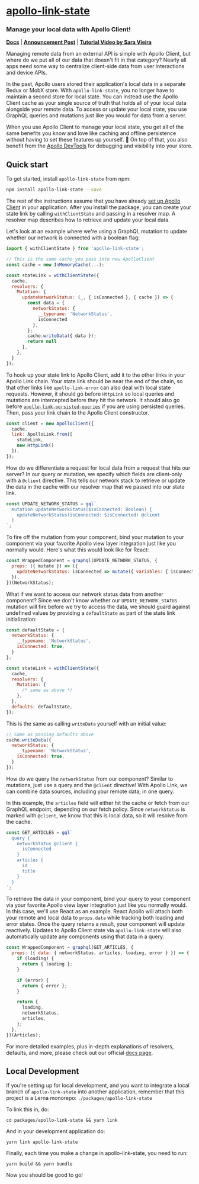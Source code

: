 # [apollo-link-state](https://www.apollographql.com/docs/link/links/state.html)

### Manage your local data with Apollo Client!

[**Docs**](https://www.apollographql.com/docs/link/links/state.html) | [**Announcement Post**](https://dev-blog.apollodata.com/the-future-of-state-management-dd410864cae2) | [**Tutorial Video by Sara Vieira**](https://youtu.be/2RvRcnD8wHY)

Managing remote data from an external API is simple with Apollo Client, but
where do we put all of our data that doesn't fit in that category? Nearly all
apps need some way to centralize client-side data from user interactions and device APIs.

In the past, Apollo users stored their application's local data in a separate
Redux or MobX store. With `apollo-link-state`, you no longer have to maintain a
second store for local state. You can instead use the Apollo Client cache as your single source of
truth that holds all of your local data alongside your remote data. To access or
update your local state, you use GraphQL queries and mutations just like you
would for data from a server.

When you use Apollo Client to manage your local state, you get all of the same
benefits you know and love like caching and offline persistence without having
to set these features up yourself. 🎉 On top of that, you also benefit from the [Apollo
DevTools](https://github.com/apollographql/apollo-client-devtools) for
debugging and visibility into your store.

<h2 id="start">Quick start</h2>

To get started, install `apollo-link-state` from npm:

```bash
npm install apollo-link-state --save
```

The rest of the instructions assume that you have already [set up Apollo
Client](https://www.apollographql.com/docs/react/basics/setup.html#installation) in your application. After
you install the package, you can create your state link by calling
`withClientState` and passing in a resolver map. A resolver map describes how to
retrieve and update your local data.

Let's look at an example where we're using a GraphQL mutation to update whether
our network is connected with a boolean flag:

```js
import { withClientState } from 'apollo-link-state';

// This is the same cache you pass into new ApolloClient
const cache = new InMemoryCache(...);

const stateLink = withClientState({
  cache,
  resolvers: {
    Mutation: {
      updateNetworkStatus: (_, { isConnected }, { cache }) => {
        const data = {
          networkStatus: {
            __typename: 'NetworkStatus',
            isConnected
          },
        };
        cache.writeData({ data });
        return null
      },
    },
  }
});
```

To hook up your state link to Apollo Client, add it to the other links
in your Apollo Link chain. Your state link should be near the end of the chain, so that other links like `apollo-link-error` can also deal with local state requests. However, it should go before `HttpLink` so local queries and mutations are intercepted
before they hit the network. It should also go before
[`apollo-link-persisted-queries`](https://github.com/apollographql/apollo-link-persisted-queries)
if you are using persisted queries. Then, pass your link chain to the Apollo
Client constructor.

```js
const client = new ApolloClient({
  cache,
  link: ApolloLink.from([
    stateLink,
    new HttpLink()
  ]),
});
```

How do we differentiate a request for local data from a request that hits our
server? In our query or mutation, we specify which fields are client-only with a
`@client` directive. This tells our network stack to retrieve or update the data
in the cache with our resolver map that we passed into our state link.

```js
const UPDATE_NETWORK_STATUS = gql`
  mutation updateNetworkStatus($isConnected: Boolean) {
    updateNetworkStatus(isConnected: $isConnected) @client
  }
`;
```

To fire off the mutation from your component, bind your mutation to your
component via your favorite Apollo view layer integration just like you normally
would. Here's what this would look like for React:

```js
const WrappedComponent = graphql(UPDATE_NETWORK_STATUS, {
  props: ({ mutate }) => ({
    updateNetworkStatus: isConnected => mutate({ variables: { isConnected } }),
  }),
})(NetworkStatus);
```

What if we want to access our network status data from another component? Since
we don't know whether our `UPDATE_NETWORK_STATUS` mutation will fire before we
try to access the data, we should guard against undefined values by providing a
`defaultState` as part of the state link initialization:

```js
const defaultState = {
  networkStatus: {
    __typename: 'NetworkStatus',
    isConnected: true,
  }
};

const stateLink = withClientState({
  cache,
  resolvers: {
    Mutation: {
      /* same as above */
    },
  },
  defaults: defaultState,
});
```

This is the same as calling `writeData` yourself with an initial value:

```js
// Same as passing defaults above
cache.writeData({
  networkStatus: {
    __typename: 'NetworkStatus',
    isConnected: true,
  }
});
```

How do we query the `networkStatus` from our component? Similar to mutations,
just use a query and the `@client` directive! With Apollo Link, we can combine
data sources, including your remote data, in one query.

In this example, the `articles` field will either hit the cache or fetch from
our GraphQL endpoint, depending on our fetch policy. Since `networkStatus` is
marked with `@client`, we know that this is local data, so it will resolve from
the cache.

```js
const GET_ARTICLES = gql`
  query {
    networkStatus @client {
      isConnected
    }
    articles {
      id
      title
    }
  }
`;
```

To retrieve the data in your component, bind your query to your component via
your favorite Apollo view layer integration just like you normally would. In this case, we'll use React as an example.
React Apollo will attach both your remote and local data to `props.data` while
tracking both loading and error states. Once the query returns a result, your
component will update reactively. Updates to Apollo Client state via `apollo-link-state` will also automatically update any components using that data in a query.

```js
const WrappedComponent = graphql(GET_ARTICLES, {
  props: ({ data: { networkStatus, articles, loading, error } }) => {
    if (loading) {
      return { loading };
    }

    if (error) {
      return { error };
    }

    return {
      loading,
      networkStatus,
      articles,
    };
  },
})(Articles);
```

For more detailed examples, plus in-depth explanations of resolvers, defaults, and more, please check out our official [docs page](https://www.apollographql.com/docs/link/links/state.html).

<h2 id="local-development">Local Development</h2>

If you're setting up for local development, and you want to integrate a local
branch of `apollo-link-state` into another application, remember that this
project is a Lerna monorepo: `./packages/apollo-link-state`

To link this in, do:

```shell
cd packages/apollo-link-state && yarn link
```

And in your development application do:

```shell
yarn link apollo-link-state
```

Finally, each time you make a change in apollo-link-state, you need to run:

```shell
yarn build && yarn bundle
```

Now you should be good to go!
